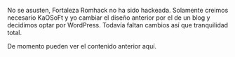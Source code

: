 No se asusten, Fortaleza Romhack no ha sido hackeada.
Solamente creimos necesario KaOSoFt y yo cambiar el
diseño anterior por el de un blog y decidimos optar
por WordPress. Todavía faltan cambios así que tranquilidad total.

De momento pueden ver el contenido anterior aquí.
